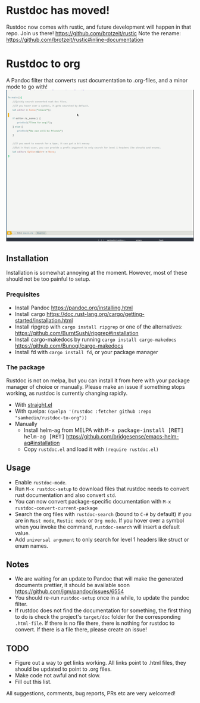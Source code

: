 # Rustdoc has moved!
Rustdoc now comes with rustic, and future development will happen in that repo. Join us there!
https://github.com/brotzeit/rustic
Note the rename: https://github.com/brotzeit/rustic#inline-documentation

# Rustdoc to org
A Pandoc filter that converts rust documentation to .org-files, and a minor mode to go with!
![Demo with helm ag](demo.gif)

## Installation

Installation is somewhat annoying at the moment. However, most of these should not be too painful to setup.

### Prequisites

* Install Pandoc https://pandoc.org/installing.html
* Install cargo https://doc.rust-lang.org/cargo/getting-started/installation.html
* Install ripgrep with `cargo install ripgrep` or one of the alternatives: https://github.com/BurntSushi/ripgrep#installation
* Install cargo-makedocs by running `cargo install cargo-makedocs` https://github.com/Bunogi/cargo-makedocs
* Install fd with `cargo install fd`, or your package manager

### The package

Rustdoc is not on melpa, but you can install it from here with your package manager of choice or manually. Please make an issue if something stops working, as rustdoc is currently changing rapidly.
* With [straight.el](https://github.com/raxod502/straight.el#the-recipe-format)
* With quelpa: `(quelpa '(rustdoc :fetcher github :repo "samhedin/rustdoc-to-org"))`
* Manually
    * Install helm-ag from MELPA with <kbd>M-x package-install [RET] helm-ag [RET]</kbd> https://github.com/bridgesense/emacs-helm-ag#installation
    * Copy `rustdoc.el` and load it with `(require rustdoc.el)`

## Usage

* Enable `rustdoc-mode`.
* Run `M-x rustdoc-setup` to download files that rustdoc needs to convert rust documentation and also convert `std`.
* You can now convert package-specific documentation with `M-x rustdoc-convert-current-package`
* Search the org files with `rustdoc-search` (bound to `C-#` by default) if you are in `Rust mode`, `Rustic mode` or `Org mode`. If you hover over a symbol when you invoke the command, `rustdoc-search` will insert a default value.
* Add `universal argument` to only search for level 1 headers like struct or enum names.

## Notes
* We are waiting for an update to Pandoc that will make the generated documents prettier, it should be available soon https://github.com/jgm/pandoc/issues/6554
* You should re-run `rustdoc-setup` once in a while, to update the pandoc filter.
* If rustdoc does not find the documentation for something, the first thing to do is check the project's `target/doc` folder for the corresponding `.html-file`. If there is no file there, there is nothing for rustdoc to convert. If there is a file there, please create an issue!

## TODO

* Figure out a way to get links working. All links point to .html files, they should be updated to point to .org files.
* Make code not awful and not slow.
* Fill out this list.

All suggestions, comments, bug reports, PRs etc are very welcomed!
